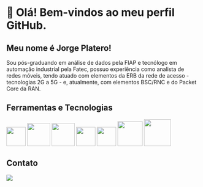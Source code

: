 # 👋 Olá! Bem-vindos ao meu perfil GitHub.
## Meu nome é Jorge Platero!

Sou pós-graduando em análise de dados pela FIAP e tecnólogo em automação industrial pela Fatec, possuo experiência como analista de redes móveis, tendo atuado com elementos da ERB da rede de acesso - tecnologias 2G a 5G - e, atualmente, com elementos BSC/RNC e do Packet Core da RAN.

## Ferramentas e Tecnologias

<img src="https://cdn.jsdelivr.net/gh/devicons/devicon@latest/icons/python/python-original-wordmark.svg" width="50" height="50"/> <img src="https://cdn.jsdelivr.net/gh/devicons/devicon@latest/icons/apachespark/apachespark-original-wordmark.svg" width="60" height="60"/> <img src="https://cdn.jsdelivr.net/gh/devicons/devicon@latest/icons/mysql/mysql-original-wordmark.svg" width="60" height="60"/> <img src="https://cdn.jsdelivr.net/gh/devicons/devicon@latest/icons/postgresql/postgresql-plain-wordmark.svg" width="50" height="50"/> <img src="https://avatars.githubusercontent.com/u/42988494?s=200&v=4" width="50" height="50"/> <img src="https://cdn.jsdelivr.net/gh/devicons/devicon@latest/icons/streamlit/streamlit-original-wordmark.svg" width="65" height="65"/> <img src="https://cdn.jsdelivr.net/gh/devicons/devicon@latest/icons/git/git-original-wordmark.svg" width="70" height="70"/>

## Contato
<a href="https://www.linkedin.com/in/jorgeplatero" target="_blank"><img loading="lazy" src="https://img.shields.io/badge/-LinkedIn-%230077B5?style=for-the-badge&logo=linkedin&logoColor=white" target="_blank"></a>   
